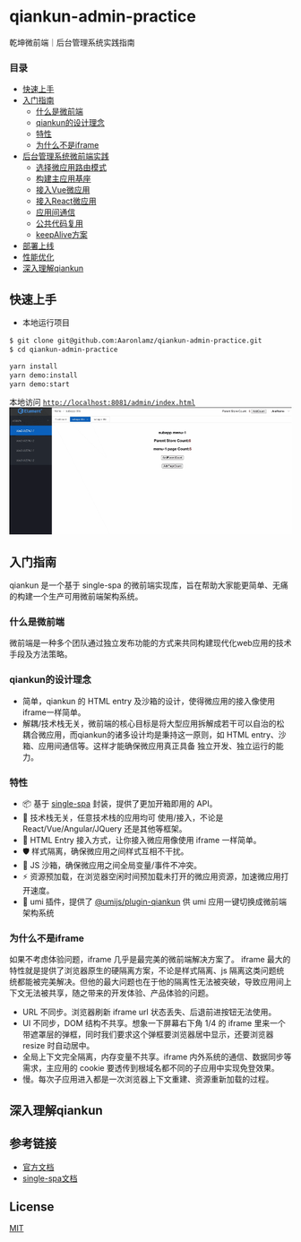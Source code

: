 # qiankun-admin-practice
乾坤微前端｜后台管理系统实践指南
### 目录
- [快速上手](#quickStart)
- [入门指南](#1)
  - [什么是微前端](#1-1)
  - [qiankun的设计理念](#1-2)
  - [特性](#1-3)
  - [为什么不是iframe](#1-4)
- [后台管理系统微前端实践](#2)
  - [选择微应用路由模式](./guide/2-0.md)
  - [构建主应用基座](./guide/2-1.md)
  - [接入Vue微应用](./guide/2-2.md)
  - [接入React微应用](./guide/2-3.md)
  - [应用间通信](./guide/2-4.md)
  - [公共代码复用](./guide/2-4.md)
  - [keepAlive方案](./guide/2-6.md)
- [部署上线](#3)
- [性能优化](#4)
- [深入理解qiankun](#deepinQiankun)

## <span id="quickStart"> 快速上手</span>
- 本地运行项目
```
$ git clone git@github.com:Aaronlamz/qiankun-admin-practice.git
$ cd qiankun-admin-practice
```
```
yarn install
yarn demo:install
yarn demo:start
```
本地访问 [`http://localhost:8081/admin/index.html`](http://localhost:8081/admin/index.html)
![example.gif](./example.gif)

## <span id="1"> 入门指南</span>
qiankun 是一个基于 single-spa 的微前端实现库，旨在帮助大家能更简单、无痛的构建一个生产可用微前端架构系统。
### <span id="1-1">什么是微前端</span>
微前端是一种多个团队通过独立发布功能的方式来共同构建现代化web应用的技术手段及方法策略。
### <span id="1-2">qiankun的设计理念</span>
- 简单，qiankun 的 HTML entry 及沙箱的设计，使得微应用的接入像使用iframe一样简单。
- 解耦/技术栈无关，微前端的核心目标是将大型应用拆解成若干可以自治的松耦合微应用，而qiankun的诸多设计均是秉持这一原则，如 HTML entry、沙箱、应用间通信等。这样才能确保微应用真正具备 独立开发、独立运行的能力。
### <span id="1-3">特性</span>
- 📦 基于 [single-spa](https://github.com/single-spa/single-spa) 封装，提供了更加开箱即用的 API。
- 📱 技术栈无关，任意技术栈的应用均可 使用/接入，不论是 React/Vue/Angular/JQuery 还是其他等框架。
- 💪 HTML Entry 接入方式，让你接入微应用像使用 iframe 一样简单。
- 🛡​ 样式隔离，确保微应用之间样式互相不干扰。
- 🧳 JS 沙箱，确保微应用之间全局变量/事件不冲突。
- ⚡️ 资源预加载，在浏览器空闲时间预加载未打开的微应用资源，加速微应用打开速度。
- 🔌 umi 插件，提供了 [@umijs/plugin-qiankun](https://github.com/umijs/plugins/tree/master/packages/plugin-qiankun) 供 umi 应用一键切换成微前端架构系统
### <span id="1-4">为什么不是iframe</span>
如果不考虑体验问题，iframe 几乎是最完美的微前端解决方案了。
iframe 最大的特性就是提供了浏览器原生的硬隔离方案，不论是样式隔离、js 隔离这类问题统统都能被完美解决。但他的最大问题也在于他的隔离性无法被突破，导致应用间上下文无法被共享，随之带来的开发体验、产品体验的问题。
* URL 不同步。浏览器刷新 iframe url 状态丢失、后退前进按钮无法使用。
* UI 不同步，DOM 结构不共享。想象一下屏幕右下角 1/4 的 iframe 里来一个带遮罩层的弹框，同时我们要求这个弹框要浏览器居中显示，还要浏览器 resize 时自动居中。
* 全局上下文完全隔离，内存变量不共享。iframe 内外系统的通信、数据同步等需求，主应用的 cookie 要透传到根域名都不同的子应用中实现免登效果。
* 慢。每次子应用进入都是一次浏览器上下文重建、资源重新加载的过程。

## <span id="deepinQiankun">深入理解qiankun</span>

## 参考链接
- [官方文档](https://qiankun.umijs.org/zh/guide)
- [single-spa文档](https://github.com/single-spa/single-spa)
## License
[MIT](./LICENSE)
